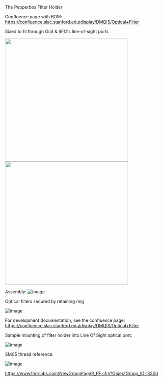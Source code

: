 The Pepperbox Filter Holder

Confluence page with BOM: https://confluence.slac.stanford.edu/display/DMQIS/Optical+Filter

Sized to fit through Olaf & BFG's line-of-sight ports

<img src="https://github.com/user-attachments/assets/b9f74050-701d-49b7-94da-fc71bdfdedb6" width="400"/>
<img src="https://github.com/user-attachments/assets/d684d24d-8c65-420c-8866-dc425186ba1f" width="400"/>


Assembly:
![image](https://github.com/user-attachments/assets/a1f7be0a-38d1-47f9-b8fb-3a50febbb437)


Optical filters secured by retaining ring

![image](https://github.com/user-attachments/assets/1036a9d5-de13-43fd-b096-4cfaf1e7e056)


For development documentation, see the confluence page: https://confluence.slac.stanford.edu/display/DMQIS/Optical+Filter

Sample mounting of filter holder into Line Of Sight optical port:

![image](https://github.com/user-attachments/assets/a5b935db-a06b-4c1d-bfa4-cbab3ae1b94c)

SM05 thread reference:

![image](https://github.com/user-attachments/assets/84f57dc3-f965-4018-8728-bf929330584f)


https://www.thorlabs.com/NewGroupPage9_PF.cfm?ObjectGroup_ID=3306 



